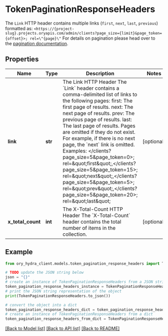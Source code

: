 # TokenPaginationResponseHeaders

The `Link` HTTP header contains multiple links (`first`, `next`, `last`, `previous`) formatted as: `<https://{project-slug}.projects.oryapis.com/admin/clients?page_size={limit}&page_token={offset}>; rel=\"{page}\"`  For details on pagination please head over to the [pagination documentation](https://www.ory.sh/docs/ecosystem/api-design#pagination).

## Properties

Name | Type | Description | Notes
------------ | ------------- | ------------- | -------------
**link** | **str** | The Link HTTP Header  The &#x60;Link&#x60; header contains a comma-delimited list of links to the following pages:  first: The first page of results. next: The next page of results. prev: The previous page of results. last: The last page of results.  Pages are omitted if they do not exist. For example, if there is no next page, the &#x60;next&#x60; link is omitted. Examples:  &lt;/clients?page_size&#x3D;5&amp;page_token&#x3D;0&gt;; rel&#x3D;\&quot;first\&quot;,&lt;/clients?page_size&#x3D;5&amp;page_token&#x3D;15&gt;; rel&#x3D;\&quot;next\&quot;,&lt;/clients?page_size&#x3D;5&amp;page_token&#x3D;5&gt;; rel&#x3D;\&quot;prev\&quot;,&lt;/clients?page_size&#x3D;5&amp;page_token&#x3D;20&gt;; rel&#x3D;\&quot;last\&quot; | [optional] 
**x_total_count** | **int** | The X-Total-Count HTTP Header  The &#x60;X-Total-Count&#x60; header contains the total number of items in the collection. | [optional] 

## Example

```python
from ory_hydra_client.models.token_pagination_response_headers import TokenPaginationResponseHeaders

# TODO update the JSON string below
json = "{}"
# create an instance of TokenPaginationResponseHeaders from a JSON string
token_pagination_response_headers_instance = TokenPaginationResponseHeaders.from_json(json)
# print the JSON string representation of the object
print(TokenPaginationResponseHeaders.to_json())

# convert the object into a dict
token_pagination_response_headers_dict = token_pagination_response_headers_instance.to_dict()
# create an instance of TokenPaginationResponseHeaders from a dict
token_pagination_response_headers_from_dict = TokenPaginationResponseHeaders.from_dict(token_pagination_response_headers_dict)
```
[[Back to Model list]](../README.md#documentation-for-models) [[Back to API list]](../README.md#documentation-for-api-endpoints) [[Back to README]](../README.md)



